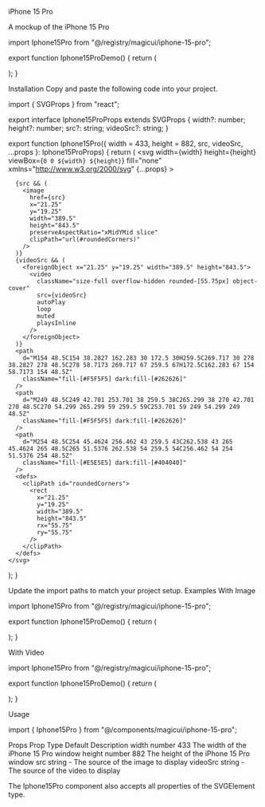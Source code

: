 iPhone 15 Pro

A mockup of the iPhone 15 Pro

import Iphone15Pro from "@/registry/magicui/iphone-15-pro";

export function Iphone15ProDemo() {
return (
<div className="relative">
<Iphone15Pro className="size-full" />
</div>
);
}

Installation
Copy and paste the following code into your project.

import { SVGProps } from "react";

export interface Iphone15ProProps extends SVGProps<SVGSVGElement> {
width?: number;
height?: number;
src?: string;
videoSrc?: string;
}

export function Iphone15Pro({
width = 433,
height = 882,
src,
videoSrc,
...props
}: Iphone15ProProps) {
return (
<svg
width={width}
height={height}
viewBox={`0 0 ${width} ${height}`}
fill="none"
xmlns="http://www.w3.org/2000/svg"
{...props} >
<path
        d="M2 73C2 32.6832 34.6832 0 75 0H357C397.317 0 430 32.6832 430 73V809C430 849.317 397.317 882 357 882H75C34.6832 882 2 849.317 2 809V73Z"
        className="fill-[#E5E5E5] dark:fill-[#404040]"
      />
<path
        d="M0 171C0 170.448 0.447715 170 1 170H3V204H1C0.447715 204 0 203.552 0 203V171Z"
        className="fill-[#E5E5E5] dark:fill-[#404040]"
      />
<path
        d="M1 234C1 233.448 1.44772 233 2 233H3.5V300H2C1.44772 300 1 299.552 1 299V234Z"
        className="fill-[#E5E5E5] dark:fill-[#404040]"
      />
<path
        d="M1 319C1 318.448 1.44772 318 2 318H3.5V385H2C1.44772 385 1 384.552 1 384V319Z"
        className="fill-[#E5E5E5] dark:fill-[#404040]"
      />
<path
        d="M430 279H432C432.552 279 433 279.448 433 280V384C433 384.552 432.552 385 432 385H430V279Z"
        className="fill-[#E5E5E5] dark:fill-[#404040]"
      />
<path
        d="M6 74C6 35.3401 37.3401 4 76 4H356C394.66 4 426 35.3401 426 74V808C426 846.66 394.66 878 356 878H76C37.3401 878 6 846.66 6 808V74Z"
        className="fill-white dark:fill-[#262626]"
      />
<path
        opacity="0.5"
        d="M174 5H258V5.5C258 6.60457 257.105 7.5 256 7.5H176C174.895 7.5 174 6.60457 174 5.5V5Z"
        className="fill-[#E5E5E5] dark:fill-[#404040]"
      />
<path
        d="M21.25 75C21.25 44.2101 46.2101 19.25 77 19.25H355C385.79 19.25 410.75 44.2101 410.75 75V807C410.75 837.79 385.79 862.75 355 862.75H77C46.2101 862.75 21.25 837.79 21.25 807V75Z"
        className="fill-[#E5E5E5] stroke-[#E5E5E5] stroke-[0.5] dark:fill-[#404040] dark:stroke-[#404040]"
      />

      {src && (
        <image
          href={src}
          x="21.25"
          y="19.25"
          width="389.5"
          height="843.5"
          preserveAspectRatio="xMidYMid slice"
          clipPath="url(#roundedCorners)"
        />
      )}
      {videoSrc && (
        <foreignObject x="21.25" y="19.25" width="389.5" height="843.5">
          <video
            className="size-full overflow-hidden rounded-[55.75px] object-cover"
            src={videoSrc}
            autoPlay
            loop
            muted
            playsInline
          />
        </foreignObject>
      )}
      <path
        d="M154 48.5C154 38.2827 162.283 30 172.5 30H259.5C269.717 30 278 38.2827 278 48.5C278 58.7173 269.717 67 259.5 67H172.5C162.283 67 154 58.7173 154 48.5Z"
        className="fill-[#F5F5F5] dark:fill-[#262626]"
      />
      <path
        d="M249 48.5C249 42.701 253.701 38 259.5 38C265.299 38 270 42.701 270 48.5C270 54.299 265.299 59 259.5 59C253.701 59 249 54.299 249 48.5Z"
        className="fill-[#F5F5F5] dark:fill-[#262626]"
      />
      <path
        d="M254 48.5C254 45.4624 256.462 43 259.5 43C262.538 43 265 45.4624 265 48.5C265 51.5376 262.538 54 259.5 54C256.462 54 254 51.5376 254 48.5Z"
        className="fill-[#E5E5E5] dark:fill-[#404040]"
      />
      <defs>
        <clipPath id="roundedCorners">
          <rect
            x="21.25"
            y="19.25"
            width="389.5"
            height="843.5"
            rx="55.75"
            ry="55.75"
          />
        </clipPath>
      </defs>
    </svg>

);
}

Update the import paths to match your project setup.
Examples
With Image

import Iphone15Pro from "@/registry/magicui/iphone-15-pro";

export function Iphone15ProDemo() {
return (
<div className="relative">
<Iphone15Pro
        className="size-full"
        src="https://via.placeholder.com/430x880"
      />
</div>
);
}

With Video

import Iphone15Pro from "@/registry/magicui/iphone-15-pro";

export function Iphone15ProDemo() {
return (
<div className="relative">
<Iphone15Pro
        className="size-full"
        videoSrc="https://videos.pexels.com/video-files/8946986/8946986-uhd_1440_2732_25fps.mp4"
      />
</div>
);
}

Usage

import { Iphone15Pro } from "@/components/magicui/iphone-15-pro";

<Iphone15Pro />

Props
Prop Type Default Description
width number 433 The width of the iPhone 15 Pro window
height number 882 The height of the iPhone 15 Pro window
src string - The source of the image to display
videoSrc string - The source of the video to display

The Iphone15Pro component also accepts all properties of the SVGElement type.
